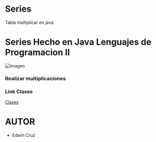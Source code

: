 # Series
Tabla multiplicar en java
<h1>Series Hecho en Java Lenguajes de Programacion II</h1>

![Imagen](https://www.universidades.com.ec/logos/original/logo-instituto-tecnologico-superior-quito.png)

<h3>Realizar multiplicaciones</h3>

<h3>Link Clases</h3>

[Clases](https://github.com/ecruzq1/Series/tree/master/src/serie)


<h1>AUTOR</h1>

* Edwin Cruz


